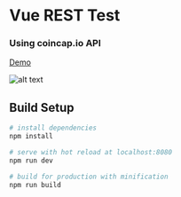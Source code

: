 # Vue REST Test
### Using coincap.io API

[Demo](http://michaelmichael.dk/vuerest/)

![alt text](https://i.imgur.com/qC54wMw.png)

## Build Setup

``` bash
# install dependencies
npm install

# serve with hot reload at localhost:8080
npm run dev

# build for production with minification
npm run build
```


